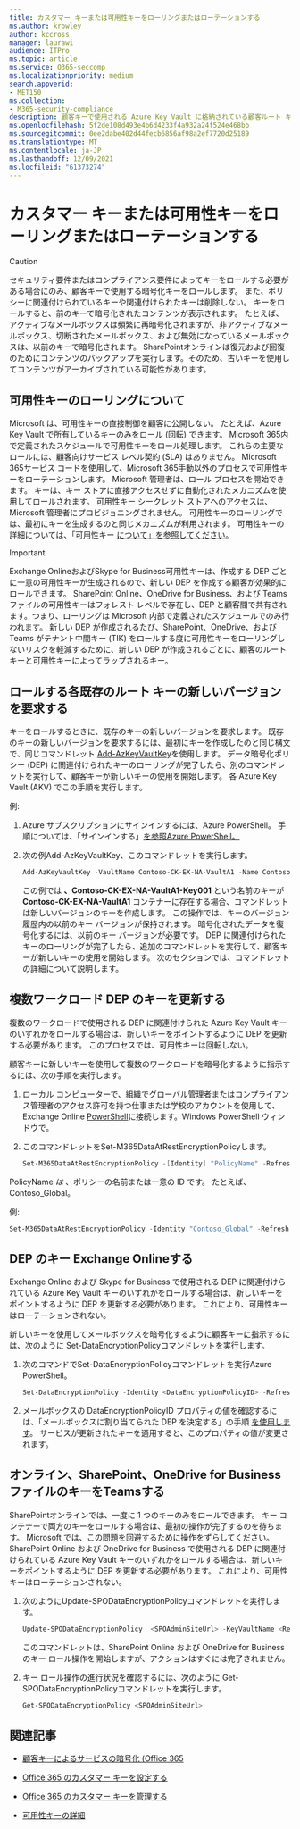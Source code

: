 ```yaml
---
title: カスタマー キーまたは可用性キーをローリングまたはローテーションする
ms.author: krowley
author: kccross
manager: laurawi
audience: ITPro
ms.topic: article
ms.service: O365-seccomp
ms.localizationpriority: medium
search.appverid:
- MET150
ms.collection:
- M365-security-compliance
description: 顧客キーで使用される Azure Key Vault に格納されている顧客ルート キーをロールする方法について説明します。 サービスには、Exchange Online、Skype for Business、SharePoint、オンライン、OneDrive for Business、Teamsがあります。
ms.openlocfilehash: 5f2de108d493e4b6d4233f4a932a24f524e468bb
ms.sourcegitcommit: 0ee2dabe402d44fecb6856af98a2ef7720d25189
ms.translationtype: MT
ms.contentlocale: ja-JP
ms.lasthandoff: 12/09/2021
ms.locfileid: "61373274"
---
```

# <a name="roll-or-rotate-a-customer-key-or-an-availability-key"></a>カスタマー キーまたは可用性キーをローリングまたはローテーションする

> [!CAUTION]
> セキュリティ要件またはコンプライアンス要件によってキーをロールする必要がある場合にのみ、顧客キーで使用する暗号化キーをロールします。 また、ポリシーに関連付けられているキーや関連付けられたキーは削除しない。 キーをロールすると、前のキーで暗号化されたコンテンツが表示されます。 たとえば、アクティブなメールボックスは頻繁に再暗号化されますが、非アクティブなメールボックス、切断されたメールボックス、および無効になっているメールボックスは、以前のキーで暗号化されます。 SharePointオンラインは復元および回復のためにコンテンツのバックアップを実行します。そのため、古いキーを使用してコンテンツがアーカイブされている可能性があります。

## <a name="about-rolling-the-availability-key"></a>可用性キーのローリングについて

Microsoft は、可用性キーの直接制御を顧客に公開しない。 たとえば、Azure Key Vault で所有しているキーのみをロール (回転) できます。 Microsoft 365内で定義されたスケジュールで可用性キーをロール処理します。 これらの主要なロールには、顧客向けサービス レベル契約 (SLA) はありません。 Microsoft 365サービス コードを使用して、Microsoft 365手動以外のプロセスで可用性キーをローテーションします。 Microsoft 管理者は、ロール プロセスを開始できます。 キーは、キー ストアに直接アクセスせずに自動化されたメカニズムを使用してロールされます。 可用性キー シークレット ストアへのアクセスは、Microsoft 管理者にプロビジョニングされません。 可用性キーのローリングでは、最初にキーを生成するのと同じメカニズムが利用されます。 可用性キーの詳細については、「可用性キー [について」を参照してください](customer-key-availability-key-understand.md)。

> [!IMPORTANT]
> Exchange OnlineおよびSkype for Business可用性キーは、作成する DEP ごとに一意の可用性キーが生成されるので、新しい DEP を作成する顧客が効果的にロールできます。 SharePoint Online、OneDrive for Business、および Teams ファイルの可用性キーはフォレスト レベルで存在し、DEP と顧客間で共有されます。つまり、ローリングは Microsoft 内部で定義されたスケジュールでのみ行われます。 新しい DEP が作成されるたび、SharePoint、OneDrive、および Teams がテナント中間キー (TIK) をロールする度に可用性キーをローリングしないリスクを軽減するために、新しい DEP が作成されるごとに、顧客のルート キーと可用性キーによってラップされるキー。

## <a name="request-a-new-version-of-each-existing-root-key-you-want-to-roll"></a>ロールする各既存のルート キーの新しいバージョンを要求する

キーをロールするときに、既存のキーの新しいバージョンを要求します。 既存のキーの新しいバージョンを要求するには、最初にキーを作成したのと同じ構文で、同じコマンドレット [Add-AzKeyVaultKey](/powershell/module/az.keyvault/add-azkeyvaultkey)を使用します。 データ暗号化ポリシー (DEP) に関連付けられたキーのローリングが完了したら、別のコマンドレットを実行して、顧客キーが新しいキーの使用を開始します。 各 Azure Key Vault (AKV) でこの手順を実行します。

例:

1. Azure サブスクリプションにサインインするには、Azure PowerShell。 手順については、「サインインする」[を参照Azure PowerShell。](/powershell/azure/authenticate-azureps)

2. 次の例Add-AzKeyVaultKey、このコマンドレットを実行します。

   ```powershell
   Add-AzKeyVaultKey -VaultName Contoso-CK-EX-NA-VaultA1 -Name Contoso-CK-EX-NA-VaultA1-Key001 -Destination HSM -KeyOps @('wrapKey','unwrapKey') -NotBefore (Get-Date -Date "12/27/2016 12:01 AM")
   ```

   この例では **、Contoso-CK-EX-NA-VaultA1-Key001** という名前のキーが **Contoso-CK-EX-NA-VaultA1** コンテナーに存在する場合、コマンドレットは新しいバージョンのキーを作成します。 この操作では、キーのバージョン履歴内の以前のキー バージョンが保持されます。 暗号化されたデータを復号化するには、以前のキー バージョンが必要です。 DEP に関連付けられたキーのローリングが完了したら、追加のコマンドレットを実行して、顧客キーが新しいキーの使用を開始します。 次のセクションでは、コマンドレットの詳細について説明します。
  
## <a name="update-the-keys-for-multi-workload-deps"></a>複数ワークロード DEP のキーを更新する

複数のワークロードで使用される DEP に関連付けられた Azure Key Vault キーのいずれかをロールする場合は、新しいキーをポイントするように DEP を更新する必要があります。 このプロセスでは、可用性キーは回転しない。

顧客キーに新しいキーを使用して複数のワークロードを暗号化するように指示するには、次の手順を実行します。

1. ローカル コンピューターで、組織でグローバル管理者またはコンプライアンス管理者のアクセス許可を持つ仕事または学校のアカウントを使用して、Exchange Online [PowerShell](/powershell/exchange/connect-to-exchange-online-powershell)に接続します。Windows PowerShell ウィンドウで。

2. このコマンドレットをSet-M365DataAtRestEncryptionPolicyします。
  
   ```powershell
   Set-M365DataAtRestEncryptionPolicy -[Identity] "PolicyName" -Refresh
   ```

PolicyName *は* 、ポリシーの名前または一意の ID です。 たとえば、Contoso_Global。

例:

```powershell
Set-M365DataAtRestEncryptionPolicy -Identity "Contoso_Global" -Refresh
```

## <a name="update-the-keys-for-exchange-online-deps"></a>DEP のキー Exchange Onlineする

Exchange Online および Skype for Business で使用される DEP に関連付けられている Azure Key Vault キーのいずれかをロールする場合は、新しいキーをポイントするように DEP を更新する必要があります。 これにより、可用性キーはローテーションされない。

新しいキーを使用してメールボックスを暗号化するように顧客キーに指示するには、次のように Set-DataEncryptionPolicyコマンドレットを実行します。

1. 次のコマンドでSet-DataEncryptionPolicyコマンドレットを実行Azure PowerShell。
  
   ```powershell
   Set-DataEncryptionPolicy -Identity <DataEncryptionPolicyID> -Refresh
   ```

2. メールボックスの DataEncryptionPolicyID プロパティの値を確認するには、「メールボックスに割り当てられた DEP を決定する」の手順 [を使用します](customer-key-manage.md#determine-the-dep-assigned-to-a-mailbox)。 サービスが更新されたキーを適用すると、このプロパティの値が変更されます。
  
## <a name="update-the-keys-for-sharepoint-online-onedrive-for-business-and-teams-files"></a>オンライン、SharePoint、OneDrive for BusinessファイルのキーをTeamsする

SharePointオンラインでは、一度に 1 つのキーのみをロールできます。 キー コンテナーで両方のキーをロールする場合は、最初の操作が完了するのを待ちます。 Microsoft では、この問題を回避するために操作をずらしてください。 SharePoint Online および OneDrive for Business で使用される DEP に関連付けられている Azure Key Vault キーのいずれかをロールする場合は、新しいキーをポイントするように DEP を更新する必要があります。 これにより、可用性キーはローテーションされない。

1. 次のようにUpdate-SPODataEncryptionPolicyコマンドレットを実行します。
  
   ```powershell
   Update-SPODataEncryptionPolicy  <SPOAdminSiteUrl> -KeyVaultName <ReplacementKeyVaultName> -KeyName <ReplacementKeyName> -KeyVersion <ReplacementKeyVersion> -KeyType <Primary | Secondary>
   ```

   このコマンドレットは、SharePoint Online および OneDrive for Businessのキー ロール操作を開始しますが、アクションはすぐには完了されません。

2. キー ロール操作の進行状況を確認するには、次のように Get-SPODataEncryptionPolicyコマンドレットを実行します。

   ```powershell
   Get-SPODataEncryptionPolicy <SPOAdminSiteUrl>
   ```

## <a name="related-articles"></a>関連記事

- [顧客キーによるサービスの暗号化 (Office 365](customer-key-overview.md)

- [Office 365 のカスタマー キーを設定する](customer-key-set-up.md)

- [Office 365 のカスタマー キーを管理する](customer-key-manage.md)

- [可用性キーの詳細](customer-key-availability-key-understand.md)
